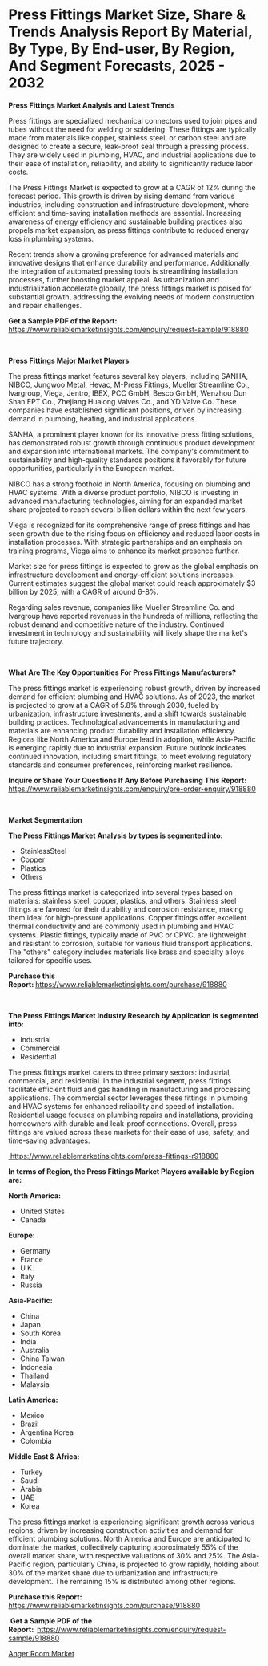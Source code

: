 <p><h1>Press Fittings Market Size, Share & Trends Analysis Report By Material, By Type, By End-user, By Region, And Segment Forecasts, 2025 - 2032</h1></p><p><strong>Press Fittings Market Analysis and Latest Trends</strong></p>
<p><p>Press fittings are specialized mechanical connectors used to join pipes and tubes without the need for welding or soldering. These fittings are typically made from materials like copper, stainless steel, or carbon steel and are designed to create a secure, leak-proof seal through a pressing process. They are widely used in plumbing, HVAC, and industrial applications due to their ease of installation, reliability, and ability to significantly reduce labor costs.</p><p>The Press Fittings Market is expected to grow at a CAGR of 12% during the forecast period. This growth is driven by rising demand from various industries, including construction and infrastructure development, where efficient and time-saving installation methods are essential. Increasing awareness of energy efficiency and sustainable building practices also propels market expansion, as press fittings contribute to reduced energy loss in plumbing systems.</p><p>Recent trends show a growing preference for advanced materials and innovative designs that enhance durability and performance. Additionally, the integration of automated pressing tools is streamlining installation processes, further boosting market appeal. As urbanization and industrialization accelerate globally, the press fittings market is poised for substantial growth, addressing the evolving needs of modern construction and repair challenges.</p></p>
<p><strong>Get a Sample PDF of the Report:&nbsp;</strong> <a href="https://www.reliablemarketinsights.com/enquiry/request-sample/918880?utm_campaign=2240&utm_medium=2&utm_source=Github&utm_content=ia&utm_term=07032025&utm_id=press-fittings">https://www.reliablemarketinsights.com/enquiry/request-sample/918880</a></p>
<p>&nbsp;</p>
<p><strong>Press Fittings Major Market Players</strong></p>
<p><p>The press fittings market features several key players, including SANHA, NIBCO, Jungwoo Metal, Hevac, M-Press Fittings, Mueller Streamline Co., Ivargroup, Viega, Jentro, IBEX, PCC GmbH, Besco GmbH, Wenzhou Dun Shan EPT Co., Zhejiang Hualong Valves Co., and YD Valve Co. These companies have established significant positions, driven by increasing demand in plumbing, heating, and industrial applications.</p><p>SANHA, a prominent player known for its innovative press fitting solutions, has demonstrated robust growth through continuous product development and expansion into international markets. The company's commitment to sustainability and high-quality standards positions it favorably for future opportunities, particularly in the European market.</p><p>NIBCO has a strong foothold in North America, focusing on plumbing and HVAC systems. With a diverse product portfolio, NIBCO is investing in advanced manufacturing technologies, aiming for an expanded market share projected to reach several billion dollars within the next few years.</p><p>Viega is recognized for its comprehensive range of press fittings and has seen growth due to the rising focus on efficiency and reduced labor costs in installation processes. With strategic partnerships and an emphasis on training programs, Viega aims to enhance its market presence further.</p><p>Market size for press fittings is expected to grow as the global emphasis on infrastructure development and energy-efficient solutions increases. Current estimates suggest the global market could reach approximately $3 billion by 2025, with a CAGR of around 6-8%. </p><p>Regarding sales revenue, companies like Mueller Streamline Co. and Ivargroup have reported revenues in the hundreds of millions, reflecting the robust demand and competitive nature of the industry. Continued investment in technology and sustainability will likely shape the market's future trajectory.</p></p>
<p>&nbsp;</p>
<p><strong>What Are The Key Opportunities For Press Fittings Manufacturers?</strong></p>
<p><p>The press fittings market is experiencing robust growth, driven by increased demand for efficient plumbing and HVAC solutions. As of 2023, the market is projected to grow at a CAGR of 5.8% through 2030, fueled by urbanization, infrastructure investments, and a shift towards sustainable building practices. Technological advancements in manufacturing and materials are enhancing product durability and installation efficiency. Regions like North America and Europe lead in adoption, while Asia-Pacific is emerging rapidly due to industrial expansion. Future outlook indicates continued innovation, including smart fittings, to meet evolving regulatory standards and consumer preferences, reinforcing market resilience.</p></p>
<p><strong>Inquire or Share Your Questions If Any Before Purchasing This Report:</strong> <a href="https://www.reliablemarketinsights.com/enquiry/pre-order-enquiry/918880?utm_campaign=2240&utm_medium=2&utm_source=Github&utm_content=ia&utm_term=07032025&utm_id=press-fittings">https://www.reliablemarketinsights.com/enquiry/pre-order-enquiry/918880</a></p>
<p>&nbsp;</p>
<p><strong>Market Segmentation</strong></p>
<p><strong>The Press Fittings Market Analysis by types is segmented into:</strong></p>
<p><ul><li>StainlessSteel</li><li>Copper</li><li>Plastics</li><li>Others</li></ul></p>
<p><p>The press fittings market is categorized into several types based on materials: stainless steel, copper, plastics, and others. Stainless steel fittings are favored for their durability and corrosion resistance, making them ideal for high-pressure applications. Copper fittings offer excellent thermal conductivity and are commonly used in plumbing and HVAC systems. Plastic fittings, typically made of PVC or CPVC, are lightweight and resistant to corrosion, suitable for various fluid transport applications. The "others" category includes materials like brass and specialty alloys tailored for specific uses.</p></p>
<p><strong>Purchase this Report:&nbsp;</strong><a href="https://www.reliablemarketinsights.com/purchase/918880?utm_campaign=2240&utm_medium=2&utm_source=Github&utm_content=ia&utm_term=07032025&utm_id=press-fittings">https://www.reliablemarketinsights.com/purchase/918880</a></p>
<p>&nbsp;</p>
<p><strong>The Press Fittings Market Industry Research by Application is segmented into:</strong></p>
<p><ul><li>Industrial</li><li>Commercial</li><li>Residential</li></ul></p>
<p><p>The press fittings market caters to three primary sectors: industrial, commercial, and residential. In the industrial segment, press fittings facilitate efficient fluid and gas handling in manufacturing and processing applications. The commercial sector leverages these fittings in plumbing and HVAC systems for enhanced reliability and speed of installation. Residential usage focuses on plumbing repairs and installations, providing homeowners with durable and leak-proof connections. Overall, press fittings are valued across these markets for their ease of use, safety, and time-saving advantages.</p></p>
<p><a href="https://www.reliablemarketinsights.com/press-fittings-r918880?utm_campaign=2240&utm_medium=2&utm_source=Github&utm_content=ia&utm_term=07032025&utm_id=press-fittings">&nbsp;https://www.reliablemarketinsights.com/press-fittings-r918880</a></p>
<p><strong>In terms of Region, the Press Fittings Market Players available by Region are:</strong></p>
<p>
    <p> <strong> North America: </strong>
        <ul>
            <li>United States</li>
            <li>Canada</li>
        </ul>
        </p> 
    <p> <strong> Europe: </strong>
        <ul>
            <li>Germany</li>
            <li>France</li>
            <li>U.K.</li>
            <li>Italy</li>
            <li>Russia</li>
        </ul>
        </p> 
    <p> <strong> Asia-Pacific: </strong>
        <ul>
            <li>China</li>
            <li>Japan</li>
            <li>South Korea</li>
            <li>India</li>
            <li>Australia</li>
            <li>China Taiwan</li>
            <li>Indonesia</li>
            <li>Thailand</li>
            <li>Malaysia</li>
        </ul>
        </p> 
    <p> <strong> Latin America: </strong>
        <ul>
            <li>Mexico</li>
            <li>Brazil</li>
            <li>Argentina Korea</li>
            <li>Colombia</li>
        </ul>
        </p> 
    <p> <strong> Middle East & Africa: </strong>
        <ul>
            <li>Turkey</li>
            <li>Saudi</li>
            <li>Arabia</li>
            <li>UAE</li>
            <li>Korea</li>
        </ul>
    </p>
    </p>
<p><p>The press fittings market is experiencing significant growth across various regions, driven by increasing construction activities and demand for efficient plumbing solutions. North America and Europe are anticipated to dominate the market, collectively capturing approximately 55% of the overall market share, with respective valuations of 30% and 25%. The Asia-Pacific region, particularly China, is projected to grow rapidly, holding about 30% of the market share due to urbanization and infrastructure development. The remaining 15% is distributed among other regions.</p></p>
<p><strong>Purchase this Report: </strong><a href="https://www.reliablemarketinsights.com/purchase/918880?utm_campaign=2240&utm_medium=2&utm_source=Github&utm_content=ia&utm_term=07032025&utm_id=press-fittings">https://www.reliablemarketinsights.com/purchase/918880</a></p>
<p>&nbsp;<strong>Get a Sample PDF of the Report:&nbsp;&nbsp;</strong><a href="https://www.reliablemarketinsights.com/enquiry/request-sample/918880?utm_campaign=2240&utm_medium=2&utm_source=Github&utm_content=ia&utm_term=07032025&utm_id=press-fittings">https://www.reliablemarketinsights.com/enquiry/request-sample/918880</a></p>
<p><strong></strong></p>
<p><p><a href="https://github.com/stillsfloria19981/Market-Research-Report-List-1/blob/main/anger-room-market.md?utm_campaign=2240&utm_medium=2&utm_source=Github&utm_content=ia&utm_term=07032025&utm_id=press-fittings">Anger Room Market</a></p></p>